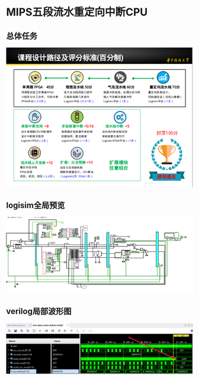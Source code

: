 # MIPS五段流水重定向中断CPU

## 总体任务
![](./img/a.png)

## logisim全局预览
![](./img/overall.png)

## verilog局部波形图
![](./img/schetch.png)

